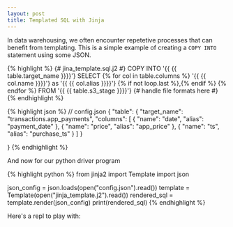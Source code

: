 ```yaml
---
layout: post
title: Templated SQL with Jinja
---
```


In data warehousing, we often encounter repetetive processes that can benefit from templating. This is a simple example of creating a `COPY INTO` statement using some JSON.

{% highlight %}
{# jina_template.sql.j2 #}
COPY INTO '{{ {{ table.target_name }}}}'}
SELECT 
{% for col in table.columns %}
    '{{ {{ col.name }}}}'} as '{{ {{ col.alias }}}}'} {% if not loop.last %},{% endif %}
{% endfor %}
FROM '{{ {{ table.s3_stage }}}}'}
{# handle file formats here #}
{% endhighlight %}

{% highlight json %}
// config.json
{
    "table": {
        "target_name": "transactions.app_payments",
        "columns": [
            {
                "name": "date",
                "alias": "payment_date"
            },
            {
                "name": "price",
                "alias": "app_price"
            },
            {
                "name": "ts",
                "alias": "purchase_ts"
            }
        ]
    }
        
}
{% endhighlight %}

And now for our python driver program

{% highlight python %}
from jinja2 import Template
import json

json_config = json.loads(open("config.json").read())
template = Template(open("jinja_template.j2").read())
rendered_sql = template.render(json_config)
print(rendered_sql)
{% endhighlight %}

Here's a repl to play with:
